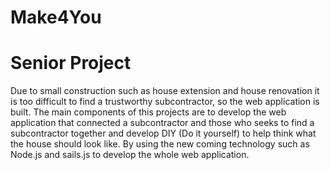 # Make4You
# Senior Project
Due to small construction such as house extension and house renovation it is too difficult to find a trustworthy subcontractor, so the web application is built.
The main components of this projects are to develop the web application that connected a subcontractor and those who seeks to find a subcontractor together
and develop DIY (Do it yourself) to help think what the house should look like. 
By using the new coming technology such as Node.js and sails.js to develop the whole web application. 
